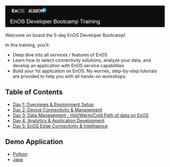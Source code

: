 ![Developer Bootcamp](media/Academy_Developer_Bootcamp.png)

Welcome on board the 5-day EnOS Developer Bootcamp!

In this training, you’ll:

- Deep dive into all services / features of EnOS
- Learn how to select connectivity solutions, analyze your data, and develop an application with EnOS service capabilities
- Build your 1st application on EnOS. No worries, step-by-step tutorials are provided to help you with all hands-on workshops.

## Table of Contents

- [Day 1: Overviews & Environment Setup](Day1_Overview)
- [Day 2: Device Connectivity & Management](Day2_Device_Connectivity_Management/lab_tutorial)
- [Day 3: Data Management - Hot/Warm/Cold Path of data on EnOS](Day3_Data_Management/lab_tutorial)
- [Day 4: Analytics & Application Development](Day4_Analytics_Application_Development)
- [Day 5: EnOS Edge Connectivity & Intelligence](Day5_Edge_Connectivity_Intelligence/lab_tutorial)

## Demo Application

- [Python](Full_Demo_App/battery-app-python/)
- [Java](Full_Demo_App/battery-app-java/)



